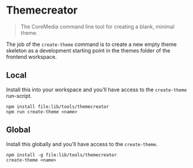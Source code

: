 # Themecreator

> The CoreMedia command line tool for creating a blank, minimal theme.

The job of the `create-theme` command is to create a new empty theme skeleton as a development starting point 
in the themes folder of the frontend workspace.

## Local

Install this into your workspace and you'll have access to the `create-theme` run-script.

```shell
npm install file:lib/tools/themecreator
npm run create-theme <name>
```

## Global

Install this globally and you'll have access to the `create-theme`.

```shell
npm install -g file:lib/tools/themecreator
create-theme <name>
```

